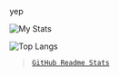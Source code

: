yep

![My Stats](https://github-readme-stats.vercel.app/api?username=jacekpoz&theme=github_dark)

![Top Langs](https://github-readme-stats.vercel.app/api/top-langs/?username=jacekpoz&theme=github_dark)
>[`GitHub Readme Stats`](https://github.com/anuraghazra/github-readme-stats)

